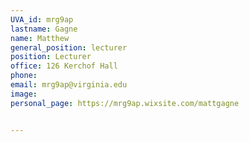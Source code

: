 ```yaml
---
UVA_id: mrg9ap
lastname: Gagne
name: Matthew
general_position: lecturer
position: Lecturer
office: 126 Kerchof Hall
phone: 
email: mrg9ap@virginia.edu
image:
personal_page: https://mrg9ap.wixsite.com/mattgagne


---
```

